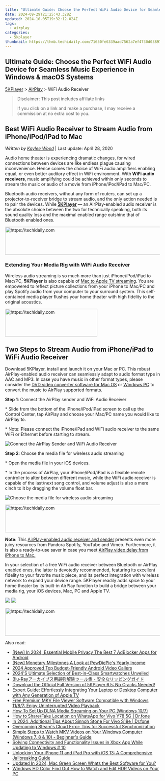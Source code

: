 ```yaml
---
title: "Ultimate Guide: Choose the Perfect WiFi Audio Device for Seamless Music Experience in Windows & macOS Systems"
date: 2024-09-29T21:25:43.328Z
updated: 2024-10-05T19:32:12.024Z
tags:
  - airplay
categories:
  - 5kplayer
thumbnail: https://thmb.techidaily.com/71650fe6339aad7562a7ef4730d038972f077e65bec2cbda43e5ae4d18379e11.jpg
---
```


## Ultimate Guide: Choose the Perfect WiFi Audio Device for Seamless Music Experience in Windows & macOS Systems

[5KPlayer](https://tools.techidaily.com/5kplayer/products/) \> [AirPlay](https://tools.techidaily.com/5kplayer/airplay/) \> WiFi Audio Receiver

>  Disclaimer: This post includes affiliate links
>
>  If you click on a link and make a purchase, I may receive a commission at no extra cost to you.
>

## Best WiFi Audio Receiver to Stream Audio from iPhone/iPod/iPad to Mac

 _Written by [Kaylee Wood](https://www.quora.com/profile/Amanda-Hu-21)_ | Last update: April 28, 2020

Audio home theater is experiencing dramatic changes, for wired connections between devices are like endless plague causing inconvenience. Hence comes the choice of WiFi audio amplifiers enabling equal, or even better auditory effect in WiFi environment. With **WiFi audio receivers**, music amplifying could be achieved within only seconds to stream the music or audio of a movie from iPhone/iPod/iPad to Mac/PC.

Bluetooth audio receivers, without any form of routers, can set up a projector-to-receiver bridge to stream audio, and the only action needed is to pair the devices. While [**5KPlayer**](https://tools.techidaily.com/5kplayer/products/) — an AirPlay-enabled audio receiver is the absolute choice between the two for technically speaking, both its sound quality loss and the maximal enabled range outshine that of Bluetooth enabled ones.

<!-- affiliate ads begin -->
<a href="https://appsumo.8odi.net/c/5597632/2144289/7443" target="_top" id="2144289">
  <img src="//a.impactradius-go.com/display-ad/7443-2144289" border="0" alt="https://techidaily.com" width="728" height="90"/>
</a>
<img height="0" width="0" src="https://appsumo.8odi.net/i/5597632/2144289/7443" style="position:absolute;visibility:hidden;" border="0" />
<!-- affiliate ads end -->

### Extending Your Media Rig with WiFi Audio Receiver

Wireless audio streaming is so much more than just iPhone/iPod/iPad to Mac/PC, **5KPlayer** is also capable of [Mac to Apple TV streaming](https://tools.techidaily.com/5kplayer/airplay/). You are empowered to reflect picture collections from your iPhone to Mac/PC and play Spotify audio from your computer to your surround system. This self-contained media player flushes your home theater with high fidelity to the original acoustics.

<!-- affiliate ads begin -->
<a href="https://aligracehair.sjv.io/c/5597632/1959773/19272" target="_top" id="1959773">
  <img src="//a.impactradius-go.com/display-ad/19272-1959773" border="0" alt="https://techidaily.com" width="300" height="90"/>
</a>
<img height="0" width="0" src="https://aligracehair.sjv.io/i/5597632/1959773/19272" style="position:absolute;visibility:hidden;" border="0" />
<!-- affiliate ads end -->

## Two Steps to Stream Audio from iPhone/iPad to WiFi Audio Receiver

Download 5KPlayer, install and launch it on your Mac or PC. This robust AirPlay-enabled audio receiver can seamlessly adapt to audio format type in AAC and MP3\. In case you have music in other format types, please consider the [DVD video converter software for Mac OS](https://tools.techidaily.com/5kplayer/products/) or [Windows PC](https://tools.techidaily.com/5kplayer/products/) to convert the music to AirPlay supported formats.

**Step 1**: Connect the AirPlay sender and WiFi Audio Receiver

\* Slide from the bottom of the iPhone/iPod/iPad screen to call up the Control Center, tap AirPlay and choose your Mac/PC name you would like to AirPlay to.

 \* Note: Please connect the iPhone/iPad and WiFi audio receiver to the same WiFi or Ethernet before starting to stream.

![Connect the AirPlay Sender and WiFi Audio Receiver](https://www.5kplayer.com/airplay/img/5kplayer-freeaacplayer-yxt-030603.jpg) 

**Step 2**: Choose the media file for wireless audio streaming

\* Open the media file in your iOS devices.

\* In the process of AirPlay, your iPhone/iPod/iPad is a flexible remote controller to alter between different music, while the WiFi audio receiver is capable of the last/next song control, and volume adjust is also a mere cinch to it by dragging the volume float bar.

![Choose the media file for wireless audio streaming](https://www.5kplayer.com/airplay/img/airplay-iphone-ipad.jpg) 

<!-- affiliate ads begin -->
<a href="https://zebaoaffiliateprogram.pxf.io/c/5597632/2137973/21526" target="_top" id="2137973">
  <img src="//a.impactradius-go.com/display-ad/21526-2137973" border="0" alt="https://techidaily.com" width="728" height="90"/>
</a>
<img height="0" width="0" src="https://zebaoaffiliateprogram.pxf.io/i/5597632/2137973/21526" style="position:absolute;visibility:hidden;" border="0" />
<!-- affiliate ads end -->

**Note:** This [AirPlay-enabled audio receiver and sender](https://tools.techidaily.com/5kplayer/airplay/) presents even more juicy resources from Pandora Spotify, YouTube and Vimeo. Furthermore, it is also a ready-to-use saver in case you meet [AirPlay video delay from iPhone to Mac.](https://tools.techidaily.com/5kplayer/airplay/)

In your selection of a free WiFi audio receiver between Bluetooth or AirPlay enabled ones, the latter is devotedly recommended, featuring its excellent fidelity to your favorite music piece, and its perfect integration with wireless network to expand your device range. 5KPlayer readily adds spice to your home theater by its built-in AirPlay function to build a bridge between your media rig, your iOS devices, Mac, PC and Apple TV.

[![](https://www.5kplayer.com/airplay/../button/freedownwhitewin.png)](https://tools.techidaily.com/5kplayer/products/) [![](https://www.5kplayer.com/airplay/../button/freedownbackmac.png)](https://tools.techidaily.com/5kplayer/products/)

<!-- affiliate ads begin -->
<a href="https://appsumo.8odi.net/c/5597632/2130887/7443" target="_top" id="2130887">
  <img src="//a.impactradius-go.com/display-ad/7443-2130887" border="0" alt="https://techidaily.com" width="728" height="90"/>
</a>
<img height="0" width="0" src="https://appsumo.8odi.net/i/5597632/2130887/7443" style="position:absolute;visibility:hidden;" border="0" />
<!-- affiliate ads end -->

<ins class="adsbygoogle"
     style="display:block"
     data-ad-format="autorelaxed"
     data-ad-client="ca-pub-7571918770474297"
     data-ad-slot="1223367746"></ins>

<ins class="adsbygoogle"
     style="display:block"
     data-ad-client="ca-pub-7571918770474297"
     data-ad-slot="8358498916"
     data-ad-format="auto"
     data-full-width-responsive="true"></ins>

<span class="atpl-alsoreadstyle">Also read:</span>
<div><ul>
<li><a href="https://facebook-video-share.techidaily.com/new-in-2024-essential-mobile-privacy-the-best-7-adblocker-apps-for-android/"><u>[New] In 2024, Essential Mobile Privacy The Best 7 AdBlocker Apps for Android</u></a></li>
<li><a href="https://extra-support.techidaily.com/new-monetary-milestones-a-look-at-pewdiepies-yearly-income/"><u>[New] Monetary Milestones A Look at PewDiePie's Yearly Income</u></a></li>
<li><a href="https://visual-screen-recording.techidaily.com/2024-approved-top-budget-friendly-android-video-callers/"><u>2024 Approved Top Budget-Friendly Android Video Callers</u></a></li>
<li><a href="https://buynow-info.techidaily.com/2024s-ultimate-selection-of-best-in-class-smartwatches-unveiled/"><u>2024'S Ultimate Selection of Best-in-Class Smartwatches Unveiled</u></a></li>
<li><a href="https://media-tips.techidaily.com/blu-ray/"><u>Blu-Rayアーカイブス用最強解除ツール集 - 安全なリッピングガイド</u></a></li>
<li><a href="https://media-tips.techidaily.com/download-the-official-full-version-of-5kplayer-65-no-cracks-needed/"><u>Download the Official Full Version of 5KPlayer 6.5: No Cracks Needed!</u></a></li>
<li><a href="https://media-tips.techidaily.com/expert-guide-effortlessly-integrating-your-laptop-or-desktop-computer-with-any-generation-of-apple-tv/"><u>Expert Guide: Effortlessly Integrating Your Laptop or Desktop Computer with Any Generation of Apple TV</u></a></li>
<li><a href="https://media-tips.techidaily.com/free-premium-mkv-file-viewer-software-compatible-with-windows-1187-enjoy-uninterrupted-video-playback/"><u>Free Premium MKV File Viewer Software Compatible with Windows 11/8/7: Enjoy Uninterrupted Video Playback</u></a></li>
<li><a href="https://media-tips.techidaily.com/how-to-set-up-dlna-media-streaming-on-your-pc-windows-107/"><u>How To Set Up DLNA Media Streaming on Your PC (Windows 10/7)</u></a></li>
<li><a href="https://location-social.techidaily.com/how-to-sharefake-location-on-whatsapp-for-vivo-y78-5g-drfone-by-drfone-virtual-android/"><u>How to Share/Fake Location on WhatsApp for Vivo Y78 5G | Dr.fone</u></a></li>
<li><a href="https://change-location.techidaily.com/in-2024-additional-tips-about-sinnoh-stone-for-vivo-s18e-drfone-by-drfone-virtual-android/"><u>In 2024, Additional Tips About Sinnoh Stone For Vivo S18e | Dr.fone</u></a></li>
<li><a href="https://program-issues.techidaily.com/overcoming-steams-cloud-error-tips-for-successful-synchronization/"><u>Overcoming Steam's Cloud Error: Tips for Successful Synchronization</u></a></li>
<li><a href="https://media-tips.techidaily.com/simple-steps-to-watch-mkv-videos-on-your-windows-computer-windows-7-8-and-10-beginners-guide/"><u>Simple Steps to Watch MKV Videos on Your Windows Computer (Windows 7, 8 & 10) - Beginner's Guide</u></a></li>
<li><a href="https://media-tips.techidaily.com/solving-connectivity-and-functionality-issues-in-xbox-app-while-updating-to-windows-10/"><u>Solving Connectivity and Functionality Issues in Xbox App While Updating to Windows # 10</u></a></li>
<li><a href="https://media-tips.techidaily.com/unlocking-your-iphone-11-and-ipad-pro-with-ios-13-a-comprehensive-jailbreaking-guide/"><u>Unlocking Your iPhone 11 and iPad Pro with iOS 13: A Comprehensive Jailbreaking Guide</u></a></li>
<li><a href="https://smart-video-creator.techidaily.com/updated-in-2024-mac-green-screen-whats-the-best-software-for-you/"><u>Updated In 2024, Mac Green Screen Whats the Best Software for You?</u></a></li>
<li><a href="https://extra-hints.techidaily.com/windows-hd-color-find-out-how-to-watch-and-edit-hdr-videos-on-your-pc/"><u>Windows HD Color Find Out How to Watch and Edit HDR Videos on Your PC</u></a></li>
</ul></div>

